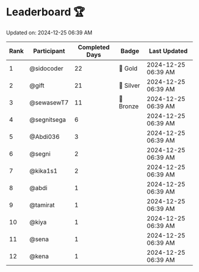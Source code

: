 # Leaderboard 🏆

Updated on: 2024-12-25 06:39 AM

| Rank | Participant       | Completed Days | Badge      | Last Updated         |
|------|-------------------|----------------|------------|----------------------|
| 1    | @sidocoder        | 22             | 🏅 Gold     | 2024-12-25 06:39 AM |
| 2    | @gift             | 21             | 🥈 Silver   | 2024-12-25 06:39 AM |
| 3    | @sewasewT7        | 11             | 🥉 Bronze   | 2024-12-25 06:39 AM |
| 4    | @segnitsega       | 6              |            | 2024-12-25 06:39 AM |
| 5    | @Abdi036          | 3              |            | 2024-12-25 06:39 AM |
| 6    | @segni            | 2              |            | 2024-12-25 06:39 AM |
| 7    | @kika1s1          | 2              |            | 2024-12-25 06:39 AM |
| 8    | @abdi             | 1              |            | 2024-12-25 06:39 AM |
| 9    | @tamirat          | 1              |            | 2024-12-25 06:39 AM |
| 10   | @kiya             | 1              |            | 2024-12-25 06:39 AM |
| 11   | @sena             | 1              |            | 2024-12-25 06:39 AM |
| 12   | @kena             | 1              |            | 2024-12-25 06:39 AM |
